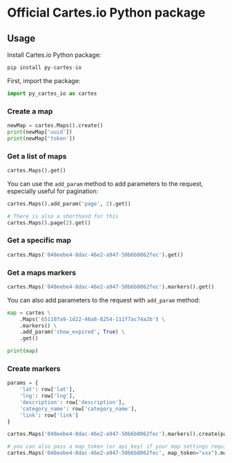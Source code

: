 # Official Cartes.io Python package

## Usage

Install Cartes.io Python package:

```python
pip install py-cartes-io
```

First, import the package:

```python
import py_cartes_io as cartes
```

### Create a map

```python
newMap = cartes.Maps().create()
print(newMap['uuid'])
print(newMap['token'])
```

### Get a list of maps

```python
cartes.Maps().get()
```

You can use the `add_param` method to add parameters to the request, especially useful for pagination:

```python
cartes.Maps().add_param('page', 2).get()

# There is also a shorthand for this
cartes.Maps().page(2).get()
```

### Get a specific map

```python
cartes.Maps('048eebe4-8dac-46e2-a947-50b6b8062fec').get()
```

### Get a maps markers

```python
cartes.Maps('048eebe4-8dac-46e2-a947-50b6b8062fec').markers().get()
```

You can also add parameters to the request with `add_param` method:

```python
map = cartes \
    .Maps('651107a9-1d22-46a8-8254-111f7ac74a2b') \
    .markers() \
    .add_param('show_expired', True) \
    .get()

print(map)
```

### Create markers

```python
params = {
    'lat': row['lat'],
    'lng': row['lng'],
    'description': row['description'],
    'category_name': row['category_name'],
    'link': row['link']
}

cartes.Maps('048eebe4-8dac-46e2-a947-50b6b8062fec').markers().create(params)

# you can also pass a map_token (or api_key) if your map settings require it
cartes.Maps('048eebe4-8dac-46e2-a947-50b6b8062fec', map_token="xxx").markers().create(params)
```
